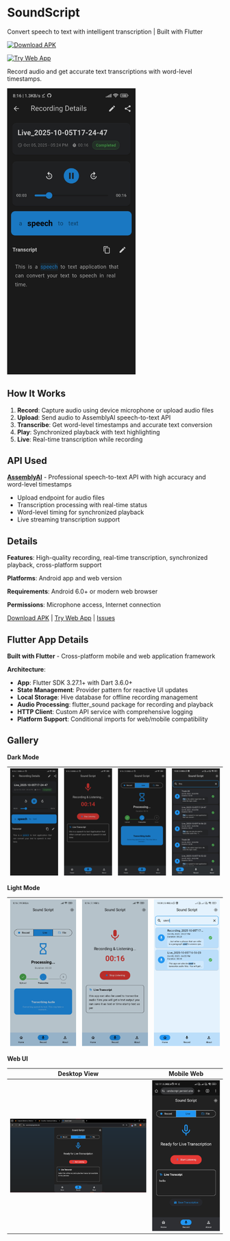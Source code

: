 # SoundScript

Convert speech to text with intelligent transcription | Built with Flutter

[![Download APK](https://img.shields.io/badge/Download-Android%20APK-green?style=for-the-badge)](https://github.com/sunnydodti/sound-script/releases/latest)

[![Try Web App](https://img.shields.io/badge/Try-Web%20App-blue?style=for-the-badge)](https://soundscript.persist.site)

Record audio and get accurate text transcriptions with word-level timestamps.

<img src="docs/images/mobile/dark-mode-1.jpg" width="300" alt="App Screenshot">

## How It Works

1. **Record**: Capture audio using device microphone or upload audio files
2. **Upload**: Send audio to AssemblyAI speech-to-text API
3. **Transcribe**: Get word-level timestamps and accurate text conversion
4. **Play**: Synchronized playback with text highlighting
5. **Live**: Real-time transcription while recording

## API Used

**[AssemblyAI](https://www.assemblyai.com/)** - Professional speech-to-text API with high accuracy and word-level timestamps

- Upload endpoint for audio files
- Transcription processing with real-time status
- Word-level timing for synchronized playback
- Live streaming transcription support

## Details

**Features**: High-quality recording, real-time transcription, synchronized playback, cross-platform support

**Platforms**: Android app and web version

**Requirements**: Android 6.0+ or modern web browser

**Permissions**: Microphone access, Internet connection

[Download APK](https://github.com/sunnydodti/sound-script/releases/latest) | [Try Web App](https://soundscript.persist.site) | [Issues](https://github.com/sunnydodti/sound-script/issues)

## Flutter App Details

**Built with Flutter** - Cross-platform mobile and web application framework

**Architecture**: 
- **App**: Flutter SDK 3.27.1+ with Dart 3.6.0+
- **State Management**: Provider pattern for reactive UI updates
- **Local Storage**: Hive database for offline recording management
- **Audio Processing**: flutter_sound package for recording and playback
- **HTTP Client**: Custom API service with comprehensive logging
- **Platform Support**: Conditional imports for web/mobile compatibility

## Gallery

**Dark Mode**

![Dark Mode 1](docs/images/mobile/dark-mode-1.jpg) | ![Dark Mode 2](docs/images/mobile/dark-mode-2.jpg) | ![Dark Mode 3](docs/images/mobile/dark-mode-3.jpg) | ![Dark Mode 4](docs/images/mobile/dark-mode-4.jpg)
--- | --- | --- | ---

**Light Mode**

![Light Mode 1](docs/images/mobile/light-mode-1.jpg) | ![Light Mode 2](docs/images/mobile/light-mode-2.jpg) | ![Light Mode 3](docs/images/mobile/light-mode-3.jpg)
--- | --- | ---

**Web UI**

Desktop View | Mobile Web
--- | ---
![Web Desktop](docs/images/web/web-1.png) | ![Web Mobile](docs/images/web/web-2.jpg)
